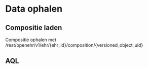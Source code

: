 # Data ophalen

## Compositie laden
Compositie ophalen met /rest/openehr/v1/ehr/{ehr_id}/composition/{versioned_object_uid}

## AQL

